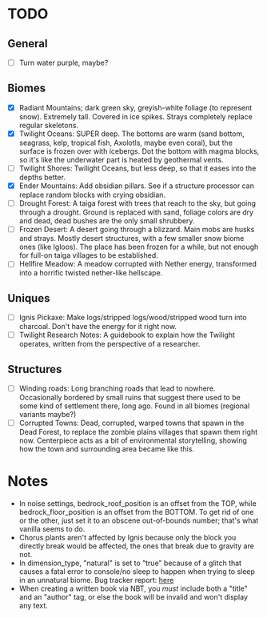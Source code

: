 # TODO
## General
- [ ] Turn water purple, maybe?

## Biomes
- [X] Radiant Mountains; dark green sky, greyish-white foliage (to represent snow). Extremely tall. Covered in ice spikes. Strays completely replace regular skeletons.
- [X] Twilight Oceans: SUPER deep. The bottoms are warm (sand bottom, seagrass, kelp, tropical fish, Axolotls, maybe even coral), but the surface is frozen over with icebergs. Dot the bottom with magma blocks, so it's like the underwater part is heated by geothermal vents.
- [ ] Twilight Shores: Twilight Oceans, but less deep, so that it eases into the depths better.
- [X] Ender Mountains: Add obsidian pillars. See if a structure processor can replace random blocks with crying obsidian.
- [ ] Drought Forest: A taiga forest with trees that reach to the sky, but going through a drought. Ground is replaced with sand, foliage colors are dry and dead, dead bushes are the only small shrubbery.
- [ ] Frozen Desert: A desert going through a blizzard. Main mobs are husks and strays. Mostly desert structures, with a few smaller snow biome ones (like Igloos). The place has been frozen for a while, but not enough for full-on taiga villages to be established.
- [ ] Hellfire Meadow: A meadow corrupted with Nether energy, transformed into a horrific twisted nether-like hellscape.

## Uniques
- [ ] Ignis Pickaxe: Make logs/stripped logs/wood/stripped wood turn into charcoal. Don't have the energy for it right now.
- [ ] Twilight Research Notes: A guidebook to explain how the Twilight operates, written from the perspective of a researcher.

## Structures
- [ ] Winding roads: Long branching roads that lead to nowhere. Occasionally bordered by small ruins that suggest there used to be some kind of settlement there, long ago. Found in all biomes (regional variants maybe?)
- [ ] Corrupted Towns: Dead, corrupted, warped towns that spawn in the Dead Forest, to replace the zombie plains villages that spawn them right now. Centerpiece acts as a bit of environmental storytelling, showing how the town and surrounding area became like this.

# Notes
- In noise settings, bedrock\_roof\_position is an offset from the TOP, while bedrock\_floor\_position is an offset from the BOTTOM. To get rid of one or the other, just set it to an obscene out-of-bounds number; that's what vanilla seems to do.
- Chorus plants aren't affected by Ignis because only the block you directly break would be affected, the ones that break due to gravity are not.
- In dimension\_type, "natural" is set to "true" because of a glitch that causes a fatal error to console/no sleep to happen when trying to sleep in an unnatural biome. Bug tracker report: [here](https://bugs.mojang.com/browse/MC-235035)
- When creating a written book via NBT, you *must* include both a "title" and an "author" tag, or else the book will be invalid and won't display any text.